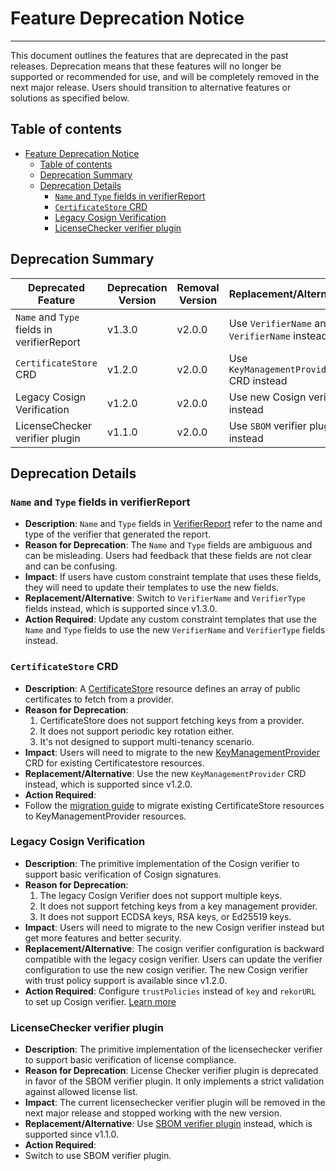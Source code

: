 # Feature Deprecation Notice
---

This document outlines the features that are deprecated in the past releases. Deprecation means that these features will no longer be supported or recommended for use, and will be completely removed in the next major release. Users should transition to alternative features or solutions as specified below.

## Table of contents
- [Feature Deprecation Notice](#feature-deprecation-notice)
  - [Table of contents](#table-of-contents)
  - [Deprecation Summary](#deprecation-summary)
  - [Deprecation Details](#deprecation-details)
    - [`Name` and `Type` fields in verifierReport](#name-and-type-fields-in-verifierreport)
    - [`CertificateStore` CRD](#certificatestore-crd)
    - [Legacy Cosign Verification](#legacy-cosign-verification)
    - [LicenseChecker verifier plugin](#licensechecker-verifier-plugin)

## Deprecation Summary

| Deprecated Feature                         | Deprecation Version | Removal Version | Replacement/Alternative                       |
| ------------------------------------------ | ------------------- | --------------- | --------------------------------------------- |
| `Name` and `Type` fields in verifierReport | v1.3.0              | v2.0.0          | Use `VerifierName` and `VerifierName` instead |
| `CertificateStore` CRD                     | v1.2.0              | v2.0.0          | Use `KeyManagementProvider` CRD instead       |
| Legacy Cosign Verification                  | v1.2.0              | v2.0.0          | Use new Cosign verifier instead               |
| LicenseChecker verifier plugin             | v1.1.0              | v2.0.0          | Use `SBOM` verifier plugin instead            |
## Deprecation Details

### `Name` and `Type` fields in verifierReport
- **Description**: 
  `Name` and `Type` fields in [VerifierReport](./verification-result-version.md) refer to the name and type of the verifier that generated the report.
- **Reason for Deprecation**:
    The `Name` and `Type` fields are ambiguous and can be misleading. Users had feedback that these fields are not clear and can be confusing.
- **Impact**:
  If users have custom constraint template that uses these fields, they will need to update their templates to use the new fields.
- **Replacement/Alternative**:
  Switch to `VerifierName` and `VerifierType` fields instead, which is supported since v1.3.0.
- **Action Required**:
  Update any custom constraint templates that use the `Name` and `Type` fields to use the new `VerifierName` and `VerifierType` fields instead.

### `CertificateStore` CRD
- **Description**:
  A [CertificateStore](./custom%20resources/certificate-stores.md) resource defines an array of public certificates to fetch from a provider.
- **Reason for Deprecation**:
  1. CertificateStore does not support fetching keys from a provider.
  2. It does not support periodic key rotation either.
  3. It's not designed to support multi-tenancy scenario.
- **Impact**:
  Users will need to migrate to the new [KeyManagementProvider](./custom%20resources/key-management-providers.md) CRD for existing Certificatestore resources.
- **Replacement/Alternative**:
  Use the new `KeyManagementProvider` CRD instead, which is supported since v1.2.0.
- **Action Required**:
- Follow the [migration guide](./custom%20resources/key-management-providers.md#migrating-from-certificatestore-to-kmp) to migrate existing CertificateStore resources to KeyManagementProvider resources.

### Legacy Cosign Verification
- **Description**:
  The primitive implementation of the Cosign verifier to support basic verification of Cosign signatures.
- **Reason for Deprecation**:
  1. The legacy Cosign Verifier does not support multiple keys.
  2. It does not support fetching keys from a key management provider.
  3. It does not support ECDSA keys, RSA keys, or Ed25519 keys.
- **Impact**:
  Users will need to migrate to the new Cosign verifier instead but get more features and better security.
- **Replacement/Alternative**:
  The cosign verifier configuration is backward compatible with the legacy cosign verifier. Users can update the verifier configuration to use the new cosign verifier. The new Cosign verifier with trust policy support is available since v1.2.0.
- **Action Required**:
  Configure `trustPolicies` instead of `key` and `rekorURL` to set up Cosign verifier. [Learn more](../plugins/verifier/cosign.md#kubernetes)

### LicenseChecker verifier plugin
- **Description**:
  The primitive implementation of the licensechecker verifier to support basic verification of license compliance.
- **Reason for Deprecation**:
  License Checker verifier plugin is deprecated in favor of the SBOM verifier plugin. It only implements a strict validation against allowed license list.
- **Impact**:
  The current licensechecker verifier plugin will be removed in the next major release and stopped working with the new version.
- **Replacement/Alternative**:
  Use [SBOM verifier plugin](../plugins/verifier/sbom.md) instead, which is supported since v1.1.0.
- **Action Required**:
- Switch to use SBOM verifier plugin.